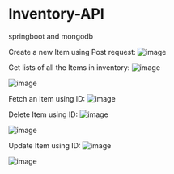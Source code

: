 # Inventory-API
springboot and mongodb

Create a new Item using Post request:
![image](https://user-images.githubusercontent.com/50922572/167274704-a79a7bc6-0961-466a-be3c-9cfde7ad755c.png)

Get lists of all the Items in inventory:
![image](https://user-images.githubusercontent.com/50922572/167274729-9b6b39be-4b57-46fb-9adc-6d8892ea4dba.png)

![image](https://user-images.githubusercontent.com/50922572/167274737-cee4f84b-0055-4160-81d2-a913a0c597e4.png)

Fetch an Item using ID:
![image](https://user-images.githubusercontent.com/50922572/167274752-c3619ae4-2dcb-4f3d-8167-b5eb1047e6a7.png)

Delete Item using ID:
![image](https://user-images.githubusercontent.com/50922572/167274769-096b69e7-8c1f-4d71-b97b-9ffd5fc7aa2b.png)

![image](https://user-images.githubusercontent.com/50922572/167274780-d72d2647-2767-4a79-a529-4f2756cda12b.png)

Update Item using ID:
![image](https://user-images.githubusercontent.com/50922572/167274898-bcea5893-2df7-46b3-a27e-63599cac9a59.png)

![image](https://user-images.githubusercontent.com/50922572/167275045-a72986c5-6117-4742-81e1-d6fbc9db449b.png)

